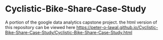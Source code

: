 # Cyclistic-Bike-Share-Case-Study
A portion of the google data analytics capstone project. 
the html version of this repository can be viewed here
https://peter-o-lawal.github.io/Cyclistic-Bike-Share-Case-Study/Cyclistic-Bike-Share-Case-Study.html
